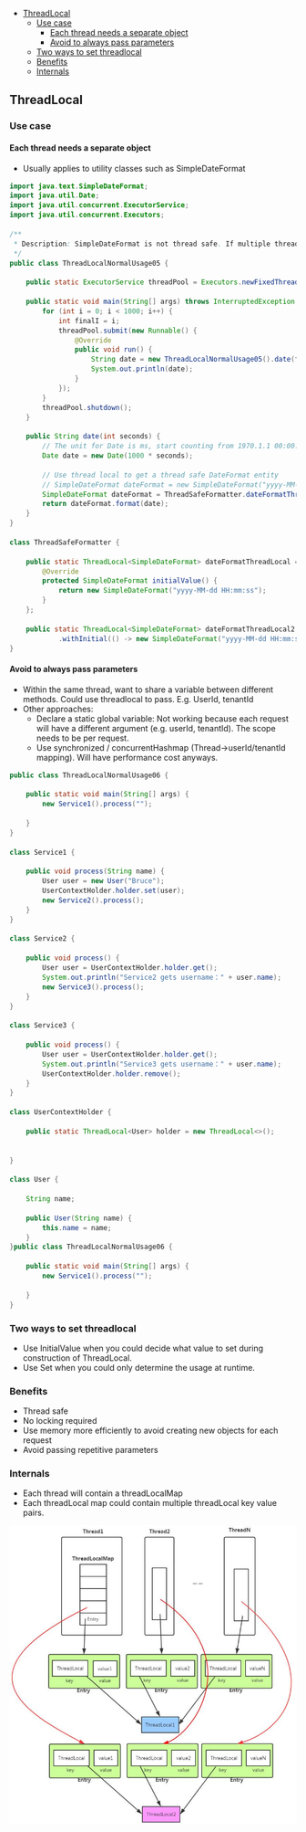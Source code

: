 - [ThreadLocal](#threadlocal)
  - [Use case](#use-case)
    - [Each thread needs a separate object](#each-thread-needs-a-separate-object)
    - [Avoid to always pass parameters](#avoid-to-always-pass-parameters)
  - [Two ways to set threadlocal](#two-ways-to-set-threadlocal)
  - [Benefits](#benefits)
  - [Internals](#internals)

## ThreadLocal
### Use case
#### Each thread needs a separate object
* Usually applies to utility classes such as SimpleDateFormat

```java
import java.text.SimpleDateFormat;
import java.util.Date;
import java.util.concurrent.ExecutorService;
import java.util.concurrent.Executors;

/**
 * Description: SimpleDateFormat is not thread safe. If multiple threads try to use it, then non thread-safe behaviors might occur (e.g. in this case, printing the same timestamp)
 */
public class ThreadLocalNormalUsage05 {

    public static ExecutorService threadPool = Executors.newFixedThreadPool(10);

    public static void main(String[] args) throws InterruptedException {
        for (int i = 0; i < 1000; i++) {
            int finalI = i;
            threadPool.submit(new Runnable() {
                @Override
                public void run() {
                    String date = new ThreadLocalNormalUsage05().date(finalI);
                    System.out.println(date);
                }
            });
        }
        threadPool.shutdown();
    }

    public String date(int seconds) {
        // The unit for Date is ms, start counting from 1970.1.1 00:00:00 GMT 
        Date date = new Date(1000 * seconds);

        // Use thread local to get a thread safe DateFormat entity
        // SimpleDateFormat dateFormat = new SimpleDateFormat("yyyy-MM-dd HH:mm:ss");
        SimpleDateFormat dateFormat = ThreadSafeFormatter.dateFormatThreadLocal2.get();
        return dateFormat.format(date);
    }
}

class ThreadSafeFormatter {

    public static ThreadLocal<SimpleDateFormat> dateFormatThreadLocal = new ThreadLocal<SimpleDateFormat>() {
        @Override
        protected SimpleDateFormat initialValue() {
            return new SimpleDateFormat("yyyy-MM-dd HH:mm:ss");
        }
    };

    public static ThreadLocal<SimpleDateFormat> dateFormatThreadLocal2 = ThreadLocal
            .withInitial(() -> new SimpleDateFormat("yyyy-MM-dd HH:mm:ss"));
}
```

#### Avoid to always pass parameters 
* Within the same thread, want to share a variable between different methods. Could use threadlocal to pass. E.g. UserId, tenantId
* Other approaches:
  * Declare a static global variable: Not working because each request will have a different argument (e.g. userId, tenantId). The scope needs to be per request. 
  * Use synchronized / concurrentHashmap (Thread->userId/tenantId mapping). Will have performance cost anyways. 

```java
public class ThreadLocalNormalUsage06 {

    public static void main(String[] args) {
        new Service1().process("");

    }
}

class Service1 {

    public void process(String name) {
        User user = new User("Bruce");
        UserContextHolder.holder.set(user);
        new Service2().process();
    }
}

class Service2 {

    public void process() {
        User user = UserContextHolder.holder.get();
        System.out.println("Service2 gets username：" + user.name);
        new Service3().process();
    }
}

class Service3 {

    public void process() {
        User user = UserContextHolder.holder.get();
        System.out.println("Service3 gets username：" + user.name);
        UserContextHolder.holder.remove();
    }
}

class UserContextHolder {

    public static ThreadLocal<User> holder = new ThreadLocal<>();


}

class User {

    String name;

    public User(String name) {
        this.name = name;
    }
}public class ThreadLocalNormalUsage06 {

    public static void main(String[] args) {
        new Service1().process("");

    }
}
``` 

### Two ways to set threadlocal
* Use InitialValue when you could decide what value to set during construction of ThreadLocal.
* Use Set when you could only determine the usage at runtime. 

### Benefits
* Thread safe
* No locking required
* Use memory more efficiently to avoid creating new objects for each request
* Avoid passing repetitive parameters

### Internals
* Each thread will contain a threadLocalMap
* Each threadLocal map could contain multiple threadLocal key value pairs.

![](./images/../../../images/multithread-threadlocal.jpeg)
